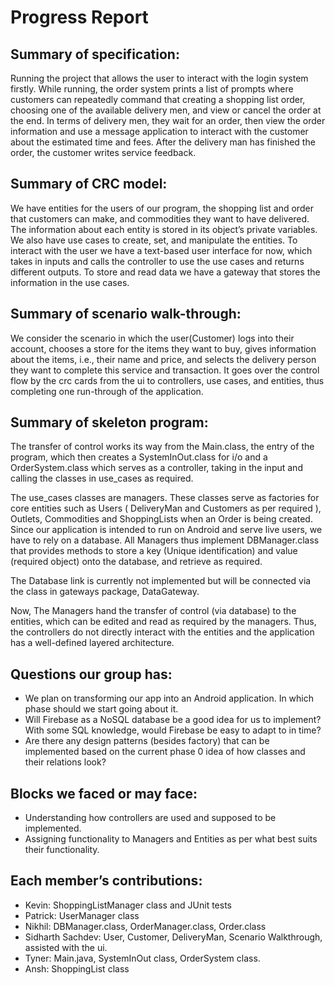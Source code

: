 # Progress Report

## Summary of specification: 
Running the project that allows the user to interact with the login system firstly. While running, the order system prints a list of prompts where customers can repeatedly command that creating a shopping list order, choosing one of the available delivery men, and view or cancel the order at the end. In terms of delivery men, they wait for an order, then view the order information and use a message application to interact with the customer about the estimated time and fees. After the delivery man has finished the order, the customer writes service feedback.

## Summary of CRC model:
We have entities for the users of our program, the shopping list and order that customers can make, and commodities they want to have delivered. The information about each entity is stored in its object’s private variables. We also have use cases to create, set, and manipulate the entities. To interact with the user we have a text-based user interface for now, which takes in inputs and calls the controller to use the use cases and returns different outputs. To store and read data we have a gateway that stores the information in the use cases.

## Summary of scenario walk-through:
We consider the scenario in which the user(Customer) logs into their account, chooses a store for the items they want to buy, gives information about the items, i.e., their name and price, and selects the delivery person they want to complete this service and transaction. It goes over the control flow by the crc cards from the ui to controllers, use cases, and entities, thus completing one run-through of the application.

## Summary of skeleton program:
The transfer of control works its way from the Main.class, the entry of the program, which then creates a SystemInOut.class for i/o and a OrderSystem.class which serves as a controller, taking in the input and calling the classes in use_cases as required.

The use_cases classes are managers. These classes serve as factories for core entities such as Users ( DeliveryMan and Customers as per required ), Outlets, Commodities and ShoppingLists when an Order is being created. Since our application is intended to run on Android and serve live users, we have to rely on a database. All Managers thus implement DBManager.class that provides methods to store a key (Unique identification) and value (required object) onto the database, and retrieve as required.

The Database link is currently not implemented but will be connected via the class in gateways package, DataGateway.

Now, The Managers hand the transfer of control (via database) to the entities, which can be edited and read as required by the managers. Thus, the controllers do not directly interact with the entities and the application has a well-defined layered architecture.

## Questions our group has:

* We plan on transforming our app into an Android application. In which phase should we start going about it.
* Will Firebase as a NoSQL database be a good idea for us to implement? With some SQL knowledge, would Firebase be easy to adapt to in time?
* Are there any design patterns (besides factory) that can be implemented based on the current phase 0 idea of how classes and their relations look?

## Blocks we faced or may face:
* Understanding how controllers are used and supposed to be implemented.
* Assigning functionality to Managers and Entities as per what best suits their functionality.

## Each member’s contributions:
- Kevin: ShoppingListManager class and JUnit tests
- Patrick: UserManager class
- Nikhil: DBManager.class, OrderManager.class, Order.class
- Sidharth Sachdev: User, Customer, DeliveryMan, Scenario Walkthrough, assisted with the ui.
- Tyner: Main.java, SystemInOut class, OrderSystem class.
- Ansh: ShoppingList class
